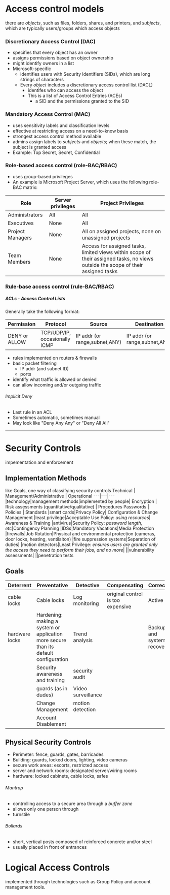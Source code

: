 # Access control models
there are _objects_, such as files, folders, shares, and printers, and _subjects_, which are typically users/groups which access objects
### Discretionary Access Control (DAC)
 - specifies that every object has an owner
 - assigns permissions based on object ownership
 - might identify owners in a list
 - Microsoft-specific
     - identifies users with Security Identifiers (SIDs), which are long strings of characters
     - Every _object_ includes a discretionary access control list (DACL) 
         - identifes who can access the object
         - This is a list of Access Control Entries (ACEs)
           - a SID and the permissions granted to the SID 

### Mandatory Access Control (MAC)
 - uses sensitivity labels and classification levels
 - effective at restricting access on a need-to-know basis
 - strongest access control method available
 - admins assign labels to _subjects_ and _objects_; when these match, the subject is granted access
 - Example: Top Secret, Secret, Confidential

### Role-based access control (role-BAC/RBAC)
- uses group-based privileges
- An example is Microsoft Project Server, which uses the following role-BAC matrix:

Role | Server privileges | Project Privileges
---|---|---
Administrators|All|All
Executives|None|All
Project Managers|None|All on assigned projects, none on unassigned projects
Team Members|None|Access for assigned tasks, limited views within scope of their assigned tasks, no views outside the scope of their assigned tasks

### Rule-base access control (rule-BAC/RBAC)
##### ACLs - Access Control Lists
Generally take the following format:  

Permission | Protocol | Source | Destination | Port
--- | --- | --- | --- | ---
DENY or ALLOW| TCP/UDP/IP, occasionally ICMP |  IP addr (or range,subnet,ANY) | IP addr (or range,subnet,ANY)|  #
  
 - rules implemented on routers & firewalls
 - basic packet filtering
      - IP addr (and subnet ID)
      - ports 
 - identify what traffic is allowed or denied
 - can allow incoming and/or outgoing traffic

###### Implicit Deny
 - Last rule in an ACL
 - Sometimes automatic, sometimes manual
 - May look like "Deny Any Any" or "Deny All All"

---
# Security Controls
impementation and enforcement

## Implementation Methods
like Goals, one way of classifying security controls
Technical | Management/Administrative | Operational
---|---|---
|technology|management methods|implemented by people|
Encryption | Risk assessments (quantitative/qualitative) | Procedures
Passwords | Policies | Standards
|smart cards|Privacy Policy| Configuration & Change Management
|least privilege|Acceptable Use Policy: _using resources_| Awareness & Training
|antivirus|Security Policy: _password length, etc_|Contingency Planning
|IDSs|Mandatory Vacations|Media Protection
|firewalls|Job Rotation|Physical and environmental protection (cameras, door locks, heating, ventilaiton)
|fire suppression systems|Separation of duties|
|motion detectors|Least Privilege: _ensures users are granted only the access they need to perform their jobs, and no more_|
||vulnerability assessments|
||penetration tests

## Goals
Deterrent | Preventative | Detective | Compensating | Corrective
---|---|---|---|---
|cable locks|Cable locks|Log monitoring|original control is too expensive|Active IDS
|hardware locks|Hardening: making a system or application more secure than its default configuration|Trend analysis||Backups and system recovery
||Security awareness and training|security audit||
||guards (as in dudes)|Video surveillance
||Change Management|motion detection
||Account Disablement

## Physical Security Controls
 - Perimeter: fence, guards, gates, barricades
 - Building: guards, locked doors, lighting, video cameras 
 - secure work areas: escorts, restricted access
 - server and network rooms: designated server/wiring rooms
 - hardware: locked cabinets, cable locks, safes

###### Mantrap
 - controlling access to a secure area through a _buffer zone_
 - allows only one person through
 - turnstile

###### Bollards
 - short, vertical posts composed of reinforced concrete and/or steel
 - usually placed in front of entrances

# Logical Access Controls
implemented through technologies such as Group Policy and account management tools.
